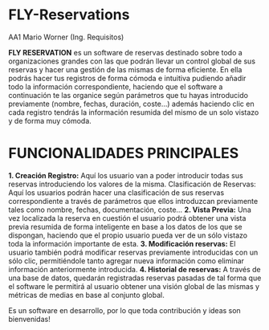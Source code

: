 # FLY-Reservations
AA1 Mario Worner (Ing. Requisitos)

**FLY RESERVATION** es un software de reservas destinado sobre todo a organizaciones grandes con las que podrán llevar un control global de sus reservas y hacer una gestión de las mismas de forma eficiente. 
En ella podrás hacer tus registros de forma cómoda e intuitiva pudiendo añadir todo la información correspondiente, haciendo que el software a continuación te las organice según parámetros que tu hayas introducido previamente (nombre, fechas, duración, coste…) además haciendo clic en cada registro tendrás la información resumida del mismo de un solo vistazo y de forma muy cómoda. 

# **FUNCIONALIDADES PRINCIPALES**

**1. Creación Registro:** Aquí los usuario van a poder introducir todas sus reservas introduciendo los valores de la misma. 
Clasificación de Reservas: Aquí los usuarios podrán hacer una clasificación de sus reservas correspondiente a través de parámetros que ellos introduzcan previamente tales como nombre, fechas, documentación, coste…
**2. Vista Previa:** Una vez localizada la reserva en cuestión el usuario podrá obtener una vista previa resumida de forma inteligente en base a los datos de los que se dispongan, haciendo que el propio usuario pueda ver de un sólo vistazo toda la información importante de esta. 
**3. Modificación reservas:** El usuario también podrá modificar reservas previamente introducidas con un sólo clic, permitiéndole tanto agregar nueva información como eliminar información anteriormente introducida. 
**4. Historial de reservas:** A través de una base de datos, quedarán registradas reservas pasadas de tal forma que el software le permitirá al usuario obtener una visión global de las mismas y métricas de medias en base al conjunto global. 


Es un software en desarrollo, por lo que toda contribución y ideas son bienvenidas!
